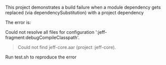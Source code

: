 This project demonstrates a build failure when a module dependency gets replaced (via dependencySubstitution) with a project dependency

The error is:

  Could not resolve all files for configuration ':jeff-fragment:debugCompileClasspath'.
  > Could not find jeff-core.aar (project :jeff-core).

Run test.sh to reproduce the error

